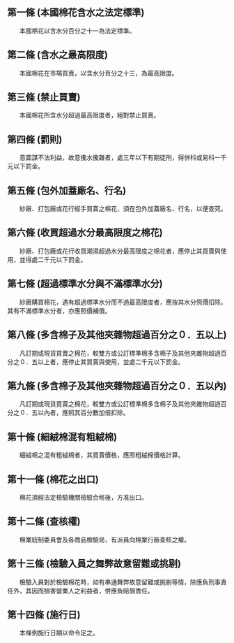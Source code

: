 第一條 (本國棉花含水之法定標準)
-------------------------------
　　本國棉花以含水分百分之十一為法定標準。  


第二條 (含水之最高限度)
-----------------------
　　本國棉花在市場買賣，以含水分百分之十三，為最高限度。  


第三條 (禁止買賣)
-----------------
　　本國棉花所含水分超過最高限度者，絕對禁止買賣。  


第四條 (罰則)
-------------
　　意圖謀不法利益，故意攙水攙雜者，處三年以下有期徒刑，得併科或易科一千元以下罰金。  


第五條 (包外加蓋廠名、行名)
---------------------------
　　紗廠、打包廠或花行經手買賣之棉花，須在包外加蓋廠名、行名，以便查究。  


第六條 (收買超過水分最高限度之棉花)
-----------------------------------
　　紗廠、打包廠或花行收買潮濕超過水分最高限度之棉花者，應停止其買賣與使用，並得處二千元以下罰金。  


第七條 (超過標準水分與不滿標準水分)
-----------------------------------
　　紗廠購買棉花，遇有超過標準水分而不過最高限度者，應按其水分照價扣除。其有不滿標準水分者，亦應照價補償。  


第八條 (多含棉子及其他夾雜物超過百分之０．五以上)
-------------------------------------------------
　　凡訂期或現貨買賣之棉花，較雙方或公訂標準棉多含棉子及其他夾雜物超過百分之０．五以上者，應停止其買賣與使用，並處二千元以下罰金。  


第九條 (多含棉子及其他夾雜物超過百分之０．五以內)
-------------------------------------------------
　　凡訂期或現貨買賣之棉花，較雙方或公訂標準棉多含棉子及其他夾雜物超過百分之０．五以內者，應照其百分數加倍扣除。  


第十條 (細絨棉混有粗絨棉)
-------------------------
　　細絨棉之混有粗絨棉者，其買賣價格，應照粗絨棉價格計算。  


第十一條 (棉花之出口)
---------------------
　　棉花須經法定檢驗機關檢驗合格後，方准出口。  


第十二條 (查核權)
-----------------
　　棉業統制委員會及各商品檢驗局，有派員向棉業行廠查核之權。  


第十三條 (檢驗入員之舞弊故意留難或挑剔)
---------------------------------------
　　檢驗入員對於檢驗棉花時，如有串通舞弊故意留難或挑剔等情，除應負刑事責任外，其因而損害營業人之利益者，併應負賠償責任。  


第十四條 (施行日)
-----------------
　　本條例施行日期以命令定之。